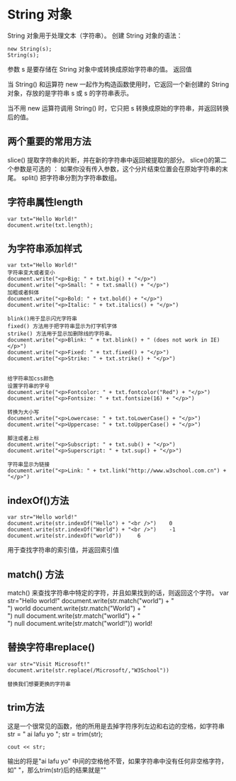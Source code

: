 # String 对象

String 对象用于处理文本（字符串）。
创建 String 对象的语法：

	new String(s);
	String(s);

参数 s 是要存储在 String 对象中或转换成原始字符串的值。
返回值

当 String() 和运算符 new 一起作为构造函数使用时，它返回一个新创建的 String 对象，存放的是字符串 s 或 s 的字符串表示。

当不用 new 运算符调用 String() 时，它只把 s 转换成原始的字符串，并返回转换后的值。
##  两个重要的常用方法
slice() 	提取字符串的片断，并在新的字符串中返回被提取的部分。
		slice()的第二个参数是可选的 ： 如果你没有传入参数，这个分片结束位置会在原始字符串的末尾。
split() 	把字符串分割为字符串数组。

## 字符串属性length
	var txt="Hello World!"
	document.write(txt.length);

## 为字符串添加样式
	var txt="Hello World!"
	字符串变大或者变小
	document.write("<p>Big: " + txt.big() + "</p>")
	document.write("<p>Small: " + txt.small() + "</p>")
	加粗或者斜体
	document.write("<p>Bold: " + txt.bold() + "</p>")
	document.write("<p>Italic: " + txt.italics() + "</p>")
	
	blink()用于显示闪光字符串
	fixed() 方法用于把字符串显示为打字机字体
	strike() 方法用于显示加删除线的字符串。
	document.write("<p>Blink: " + txt.blink() + " (does not work in IE)</p>")
	document.write("<p>Fixed: " + txt.fixed() + "</p>")
	document.write("<p>Strike: " + txt.strike() + "</p>")


	给字符串加css颜色
	设置字符串的字号
	document.write("<p>Fontcolor: " + txt.fontcolor("Red") + "</p>")
	document.write("<p>Fontsize: " + txt.fontsize(16) + "</p>")
	
	转换为大小写
	document.write("<p>Lowercase: " + txt.toLowerCase() + "</p>")
	document.write("<p>Uppercase: " + txt.toUpperCase() + "</p>")
	
	脚注或者上标
	document.write("<p>Subscript: " + txt.sub() + "</p>")
	document.write("<p>Superscript: " + txt.sup() + "</p>")
	
	字符串显示为链接
	document.write("<p>Link: " + txt.link("http://www.w3school.com.cn") + "</p>")

## indexOf()方法

	var str="Hello world!"
	document.write(str.indexOf("Hello") + "<br />")    0
	document.write(str.indexOf("World") + "<br />")    -1
	document.write(str.indexOf("world"))     6
用于查找字符串的索引值，并返回索引值

## match() 方法
 match() 来查找字符串中特定的字符，并且如果找到的话，则返回这个字符。
	var str="Hello world!"
	document.write(str.match("world") + "<br />")  world
	document.write(str.match("World") + "<br />")  null
	document.write(str.match("worlld") + "<br />")  null
	document.write(str.match("world!"))  world!


## 替换字符串replace()

	var str="Visit Microsoft!"
	document.write(str.replace(/Microsoft/,"W3School"))

	替换我们想要更换的字符串


## trim方法
这是一个很常见的函数，他的所用是去掉字符序列左边和右边的空格，如字符串
	str = " ai lafu yo    ";
	str = trim(str);

	cout << str;

输出的将是"ai lafu yo"
中间的空格他不管，如果字符串中没有任何非空格字符，如"         "，那么trim(str)后的结果就是""